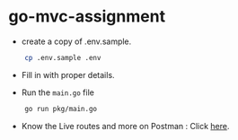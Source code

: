 # go-mvc-assignment

- create a copy of .env.sample.
```bash
    cp .env.sample .env
```
- Fill in with proper details.

- Run the `main.go` file

```bash
    go run pkg/main.go
```

- Know the Live routes and more on Postman : Click [here](https://web.postman.co/workspace/My-Workspace~b9d5d650-5956-4307-8b7a-a5e57a5c5bb7/collection/44035623-0d31ba9a-354e-4b6a-8bb1-3510bfea7dc3?action=share&source=copy-link&creator=44035623).